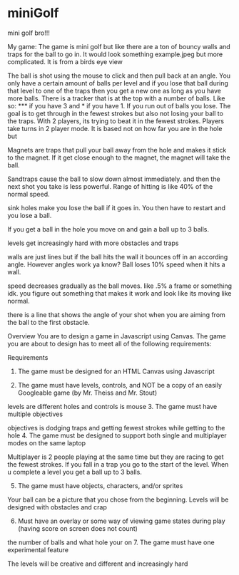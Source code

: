 # miniGolf
mini golf bro!!!


My game:
The game is mini golf but like there are a ton of bouncy walls and traps for the ball to go in. It would look something example.jpeg but more complicated. It is from a birds eye view

The ball is shot using the mouse to click and then pull back at an angle. You only have a certain amount of balls per level and if you lose that ball during that level to one of the traps then you get a new one as long as you have more balls. There is a tracker that is at the top with a number of balls. Like so: *** if you have 3 and * if you have 1.
If you run out of balls you lose. The goal is to get through in the fewest strokes but also not losing your ball to the traps.
With 2 players, its trying to beat it in the fewest strokes. Players take turns in 2 player mode. It is based not on how far you are in the hole but

Magnets are traps  that pull your ball away from the hole and makes it stick to the magnet. If it get close enough to the magnet, the magnet will take the ball.

Sandtraps cause the ball to slow down almost immediately. and then the next shot you take is less powerful. Range of hitting is like 40% of the normal speed.

sink holes make you lose the ball if it goes in. You then have to restart and you lose a ball.

If you get a ball in the hole you move on and gain a ball up to 3 balls.

levels get increasingly hard with more obstacles and traps

walls are just lines but if the ball hits the wall it bounces off in an according angle. However angles work ya know? Ball loses 10% speed when it hits a wall.

speed decreases gradually as the ball moves. like .5% a frame or something idk. you figure out something that makes it work and look like its moving like normal.

there is a line that shows the angle of your shot when you are aiming from the ball to the first obstacle. 









Overview
You are to design a game in Javascript using Canvas.  The game you are about to design has to meet all of the following requirements:

Requirements

1. The game must be designed for an HTML Canvas using Javascript


2. The game must have levels, controls, and NOT be a copy of an easily Googleable game (by Mr. Theiss and Mr. Stout)

levels are different holes and controls is mouse
3. The game must have multiple objectives

objectives is dodging traps and getting fewest strokes while getting to the hole
4. The game must be designed to support both single and multiplayer modes on the same laptop

Multiplayer is 2 people playing at the same time but they are racing to get the fewest strokes. If you fall in a trap you go to the start of the level. When u complete a level you get a ball up to 3 balls.

5. The game must have objects, characters, and/or sprites

Your ball can be a picture that you chose from the beginning. Levels will be designed with obstacles and crap


6. Must have an overlay or some way of viewing game states during play (having score on screen does not count)

the number of balls and what hole your on
7. The game must have one experimental feature

The levels will be creative and different and increasingly hard
